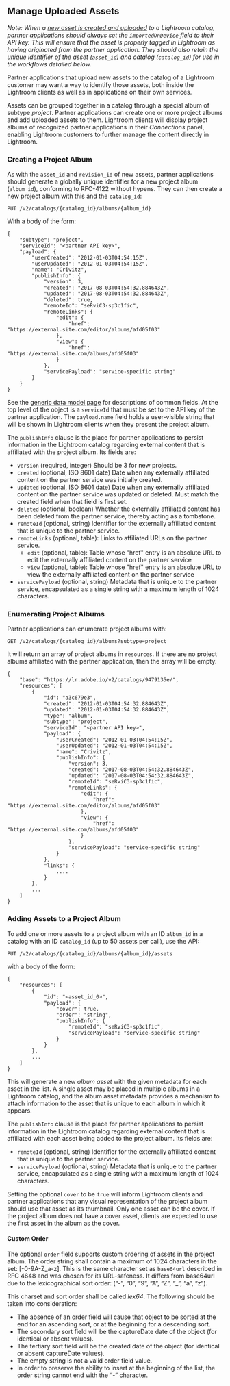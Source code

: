 ## Manage Uploaded Assets

_Note: When a [new asset is created and uploaded](./upload.md) to a Lightroom catalog, partner applications should always set the `importedOnDevice` field to their API key. This will ensure that the asset is properly tagged in Lightroom as having originated from the partner application. They should also retain the unique identifier of the asset (`asset_id`) and catalog (`catalog_id`) for use in the workflows detailed below._

Partner applications that upload new assets to the catalog of a Lightroom customer may want a way to identify those assets, both inside the Lightroom clients as well as in applications on their own services.

Assets can be grouped together in a catalog through a special album of subtype _project_. Partner applications can create one or more project albums and add uploaded assets to them. Lightroom clients will display project albums of recognized partner applications in their _Connections_ panel, enabling Lightroom customers to further manage the content directly in Lightroom.

### Creating a Project Album

As with the `asset_id` and `revision_id` of new assets, partner applications should generate a globally unique identifier for a new project album (`album_id`), conforming to RFC-4122 without hypens. They can then create a new project album with this and the `catalog_id`:

```
PUT /v2/catalogs/{catalog_id}/albums/{album_id}
```

With a body of the form:

```
{
    "subtype": "project",
    "serviceId": "<partner API key>",
    "payload": {
        "userCreated": "2012-01-03T04:54:15Z",
        "userUpdated": "2012-01-03T04:54:15Z",
        "name": "Crivitz",
        "publishInfo": {
            "version": 3,
            "created": "2017-08-03T04:54:32.884643Z",
            "updated": "2017-08-03T04:54:32.884643Z",
            "deleted": true,
            "remoteId": "seRviC3-sp3c1fic",
            "remoteLinks": {
                "edit": {
                    "href": "https://external.site.com/editor/albums/afd05f03"
                },
                "view": {
                    "href": "https://external.site.com/albums/afd05f03"
                }
            },
            "servicePayload": "service-specific string"
        }
    }
}
```

See the [generic data model page](../usage/generic.md) for descriptions of common fields. At the top level of the object is a `serviceId` that must be set to the API key of the partner application. The `payload.name` field holds a user-visible string that will be shown in Lightroom clients when they present the project album.

The `publishInfo` clause is the place for partner applications to persist information in the Lightroom catalog regarding external content that is affiliated with the project album. Its fields are:

- `version` (required, integer) Should be 3 for new projects.
- `created` (optional, ISO 8601 date) Date when any externally affiliated content on the partner service was initially created.
- `updated` (optional, ISO 8601 date) Date when any externally affiliated content on the partner service was updated or deleted. Must match the created field when that field is first set.
- `deleted` (optional, boolean) Whether the externally affiliated content has been deleted from the partner service, thereby acting as a tombstone.
- `remoteId` (optional, string) Identifier for the externally affiliated content that is unique to the partner service.
- `remoteLinks` (optional, table): Links to affiliated URLs on the partner service.
    - `edit` (optional, table): Table whose "href" entry is an absolute URL to edit the externally affiliated content on the partner service
    - `view` (optional, table): Table whose "href" entry is an absolute URL to view the externally affiliated content on the partner service
- `servicePayload` (optional, string) Metadata that is unique to the partner service, encapsulated as a single string with a maximum length of 1024 characters.

### Enumerating Project Albums

Partner applications can enumerate project albums with:

```
GET /v2/catalogs/{catalog_id}/albums?subtype=project
```

It will return an array of project albums in `resources`. If there are no project albums affiliated with the partner application, then the array will be empty.

```
{
    "base": "https://lr.adobe.io/v2/catalogs/9479135e/",
    "resources": [
        {
            "id": "a3c679e3",
            "created": "2012-01-03T04:54:32.884643Z",
            "updated": "2012-01-03T04:54:32.884643Z",
            "type": "album",
            "subtype": "project",
            "serviceId": "<partner API key>",
            "payload": {
                "userCreated": "2012-01-03T04:54:15Z",
                "userUpdated": "2012-01-03T04:54:15Z",
                "name": "Crivitz",
                "publishInfo": {
                    "version": 3,
                    "created": "2017-08-03T04:54:32.884643Z",
                    "updated": "2017-08-03T04:54:32.884643Z",
                    "remoteId": "seRviC3-sp3c1fic",
                    "remoteLinks": {
                        "edit": {
                            "href": "https://external.site.com/editor/albums/afd05f03"
                        },
                        "view": {
                            "href": "https://external.site.com/albums/afd05f03"
                        }
                    },
                    "servicePayload": "service-specific string"
                }
            },
            "links": {
                ....
            }
        },
        ...
    ]
}
```

### Adding Assets to a Project Album

To add one or more assets to a project album with an ID `album_id` in a catalog with an ID `catalog_id` (up to 50 assets per call), use the API:

```
PUT /v2/catalogs/{catalog_id}/albums/{album_id}/assets
```

with a body of the form:

```
{
    "resources": [
        {
            "id": "<asset_id_0>",
            "payload": {
                "cover": true,
                "order": "string",
                "publishInfo": {
                    "remoteId": "seRviC3-sp3c1fic",
                    "servicePayload": "service-specific string"
                }
            }
        },
        ...
    ]
}
```

This will generate a new _album asset_ with the given metadata for each asset in the list. A single asset may be placed in multiple albums in a Lightroom catalog, and the album asset metadata provides a mechanism to attach information to the asset that is unique to each album in which it appears.

The `publishInfo` clause is the place for partner applications to persist information in the Lightroom catalog regarding external content that is affiliated with each asset being added to the project album. Its fields are:

- `remoteId` (optional, string) Identifier for the externally affiliated content that is unique to the partner service.
- `servicePayload` (optional, string) Metadata that is unique to the partner service, encapsulated as a single string with a maximum length of 1024 characters.

Setting the optional `cover` to be `true` will inform Lightroom clients and partner applications that any visual representation of the project album should use that asset as its thumbnail. Only one asset can be the cover. If the project album does not have a cover asset, clients are expected to use the first asset in the album as the cover.

#### Custom Order

The optional `order` field supports custom ordering of assets in the project album. The order string shall contain a maximum of 1024 characters in the set: [-0-9A-Z_a-z]. This is the same character set as `base64url` described in RFC 4648 and was chosen for its URL-safeness. It differs from base64url due to the lexicographical sort order: (“-”, “0”, “9”, “A”, “Z”, “_”, “a”, “z”).

This charset and sort order shall be called _lex64_. The following should be taken into consideration:

- The absence of an order field will cause that object to be sorted at the end for an ascending sort, or at the beginning for a descending sort.
- The secondary sort field will be the captureDate date of the object (for identical or absent values).
- The tertiary sort field will be the created date of the object (for identical or absent captureDate values).
- The empty string is not a valid order field value.
- In order to preserve the ability to insert at the beginning of the list, the order string cannot end with the “-” character.
